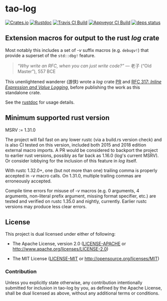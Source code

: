# tao-log

[![Crates.io](https://img.shields.io/crates/v/tao-log.svg?maxAge=3600)](https://crates.io/crates/tao-log)
[![Rustdoc](https://docs.rs/tao-log/badge.svg)](https://docs.rs/tao-log)
[![Travis CI Build](https://travis-ci.org/dekellum/tao-log.svg?branch=master)](https://travis-ci.org/dekellum/tao-log)
[![Appveyor CI Build](https://ci.appveyor.com/api/projects/status/iapsfe9s6sre3f0u/branch/master?svg=true)](https://ci.appveyor.com/project/dekellum/tao-log)
[![deps status](https://deps.rs/repo/github/dekellum/tao-log/status.svg)](https://deps.rs/repo/github/dekellum/tao-log)

## Extension macros for output to the rust _log_ crate

Most notably this includes a set of _-v_ suffix macros
(e.g. `debugv!`) that provide a superset of the `std::dbg!` feature.

> <em>“Why write an RFC, when you can just write code?”</em>
> — 老子 (“Old Master”), 557 BCE

This unenlightened wanderer (游侠) wrote a _log_ crate [PR] and
[RFC 317: _Inline Expression and Value Logging_][RFC 317], before publishing
the work as this standalone crate.

See the [rustdoc](https://docs.rs/tao-log) for usage details.

## Minimum supported rust version

MSRV := 1.31.0

The project will fail fast on any lower rustc (via a build.rs version
check) and is also CI tested on this version, included both 2015 and 2018 edition
external macro imports. A PR would be considered to backport the project to
earlier rust versions, possibly as far back as 1.16.0 (_log_'s current MSRV).
Or consider lobbying for the inclusion of this feature in _log_ itself.

With rustc 1.32.0+, one (but not more than one) trailing comma is properly
accepted in _-v_ macro calls.  On 1.31.0, multiple trailing commas are
erroneously accepted.

Compile time errors for misuse of _-v_ macros (e.g. 0 arguments, 4 arguments,
non-literal prefix argument, missing format specifier, etc.) are tested and
verified on rustc 1.35.0 and nightly, currently. Earlier rustc versions may
produce less clear errors.

## License

This project is dual licensed under either of following:

* The Apache License, version 2.0 ([LICENSE-APACHE](LICENSE-APACHE)
  or http://www.apache.org/licenses/LICENSE-2.0)

* The MIT License ([LICENSE-MIT](LICENSE-MIT)
  or http://opensource.org/licenses/MIT)

### Contribution

Unless you explicitly state otherwise, any contribution intentionally submitted
for inclusion in tao-log by you, as defined by the Apache License, shall be
dual licensed as above, without any additional terms or conditions.

[log]: https://docs.rs/crate/log
[PR]: https://github.com/rust-lang-nursery/log/pull/316
[RFC 317]: https://github.com/rust-lang-nursery/log/pull/317
